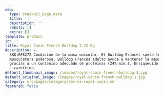 ```yaml
---
seo:
  type: stackbit_page_meta
  title: ''
  description: ''
  robots: []
  extra: []
template: product
id: ''
title: Royal Canin French Bulldog 2.72 Kg
description: >-
  SKU:RFB272 Condición de la masa muscular. El Bulldog Francés suele tener una
  musculatura poderosa. Bulldog Francés adulto ayuda a mantener la masa muscular
  gracias a un contenido adecuado de proteínas (24% mín.). Enriquecido con
  L-carnitina.
default_thumbnail_image: /images/royal-canin-french-bulldog-1.jpg
default_original_image: /images/royal-canin-french-bulldog-1.jpg
category: src/pages/category/perros-royal-canin.md
featured: false
---
```

